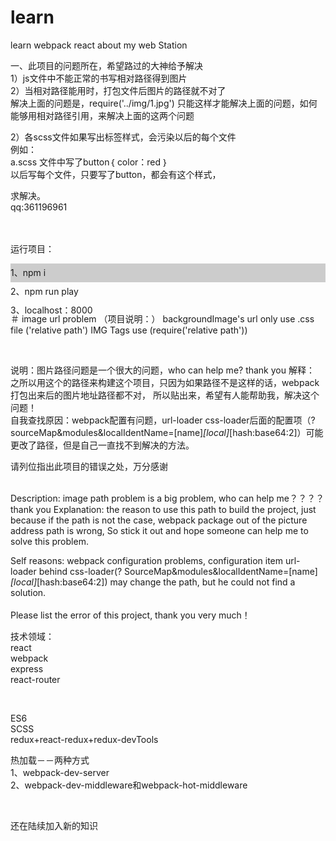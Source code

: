 # learn
learn webpack react about my web Station


一、此项目的问题所在，希望路过的大神给予解决<br />
1）js文件中不能正常的书写相对路径得到图片<br />
2）当相对路径能用时，打包文件后图片的路径就不对了<br />
解决上面的问题是，require('../img/1.jpg')  只能这样才能解决上面的问题，如何能够用相对路径引用，来解决上面的这两个问题<br />

2）各scss文件如果写出标签样式，会污染以后的每个文件<br />
例如：<br />
a.scss  文件中写了button｛ color：red ｝<br />
以后写每个文件，只要写了button，都会有这个样式，<br />

求解决。<br />
qq:361196961<br />
<br />
<br />

运行项目：<br />

<div style="width:100%; height:30px; background-color:#ccc; line-height:30px; ">
	1、npm i    			<br />
	2、npm run play		<br />
	3、localhost：8000	<br />
</div>


<br />
<br />

＃ image url problem
（项目说明：）
backgroundImage's url only use .css file ('relative path')
IMG Tags  use (require('relative path'))

<br />

说明：图片路径问题是一个很大的问题，who can help me?  thank you 
解释： 之所以用这个的路径来构建这个项目，只因为如果路径不是这样的话，webpack打包出来后的图片地址路径都不对，
所以贴出来，希望有人能帮助我，解决这个问题！
<br />
自我查找原因：webpack配置有问题，url-loader  css-loader后面的配置项（?sourceMap&modules&localIdentName=[name]_[local]_[hash:base64:2]）可能更改了路径，但是自己一直找不到解决的方法。
<br />

请列位指出此项目的错误之处，万分感谢



<br />
Description: image path problem is a big problem, who can help me？？？？          thank you
Explanation: the reason to use this path to build the project, just because if the path is not the case,
webpack package out of the picture address path is wrong,
So stick it out and hope someone can help me to solve this problem.
<br />

Self reasons: webpack configuration problems, configuration item url-loader behind css-loader(? SourceMap&modules&localIdentName=[name]_[local]_[hash:base64:2]) may change the path, but he could not find a solution.
<br />
<br />
Please list the error of this project, thank you very much！





技术领域：<br />
react<br />
webpack<br />
express<br />
react-router<br />

<br />

ES6<br />
SCSS<br />
redux+react-redux+redux-devTools<br />


热加载－－两种方式<br />
1、webpack-dev-server<br />
2、webpack-dev-middleware和webpack-hot-middleware

<br />


还在陆续加入新的知识



